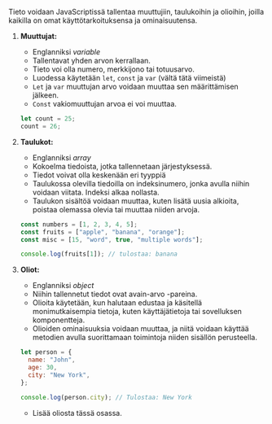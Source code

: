 Tieto voidaan JavaScriptissä tallentaa muuttujiin, taulukoihin ja olioihin, joilla kaikilla on omat käyttötarkoituksensa ja ominaisuutensa.

1. **Muuttujat:**

   - Englanniksi _variable_
   - Tallentavat yhden arvon kerrallaan.
   - Tieto voi olla numero, merkkijono tai totuusarvo.
   - Luodessa käytetään `let`, `const` ja `var` (vältä tätä viimeistä)
   - `Let` ja `var` muuttujan arvo voidaan muuttaa sen määrittämisen jälkeen.
   - `Const` vakiomuuttujan arvoa ei voi muuttaa.

   ```javascript
   let count = 25;
   count = 26;
   ```

2. **Taulukot:**

   - Englanniksi _array_
   - Kokoelma tiedoista, jotka tallennetaan järjestyksessä.
   - Tiedot voivat olla keskenään eri tyyppiä
   - Taulukossa olevilla tiedoilla on indeksinumero, jonka avulla niihin voidaan viitata. Indeksi alkaa nollasta.
   - Taulukon sisältöä voidaan muuttaa, kuten lisätä uusia alkioita, poistaa olemassa olevia tai muuttaa niiden arvoja.

   ```javascript
   const numbers = [1, 2, 3, 4, 5];
   const fruits = ["apple", "banana", "orange"];
   const misc = [15, "word", true, "multiple words"];

   console.log(fruits[1]); // tulostaa: banana
   ```

3. **Oliot:**

   - Englanniksi _object_
   - Niihin tallennetut tiedot ovat avain-arvo -pareina.
   - Olioita käytetään, kun halutaan edustaa ja käsitellä monimutkaisempia tietoja, kuten käyttäjätietoja tai sovelluksen komponentteja.
   - Olioiden ominaisuuksia voidaan muuttaa, ja niitä voidaan käyttää metodien avulla suorittamaan toimintoja niiden sisällön perusteella.

   ```javascript
   let person = {
     name: "John",
     age: 30,
     city: "New York",
   };

   console.log(person.city); // Tulostaa: New York
   ```

   - Lisää oliosta tässä osassa.
